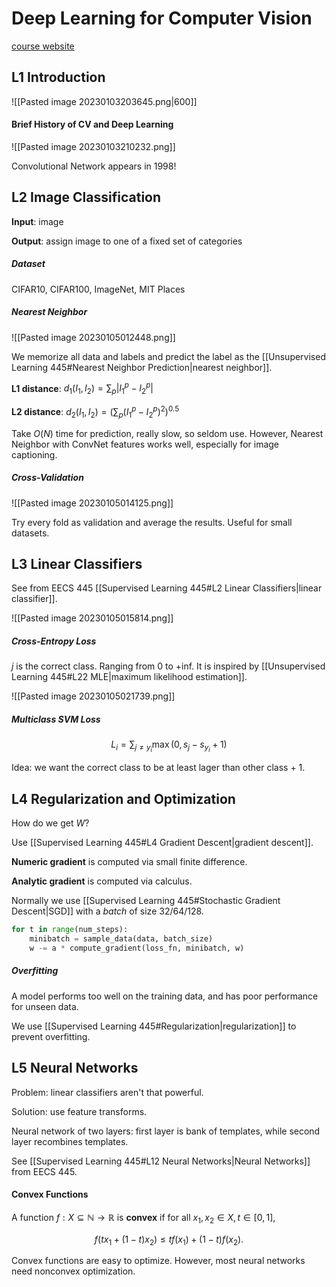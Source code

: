 # Deep Learning for Computer Vision

[course website](https://web.eecs.umich.edu/~justincj/teaching/eecs498/WI2022/schedule.html)

## L1 Introduction

![[Pasted image 20230103203645.png|600]]

#### Brief History of CV and Deep Learning

![[Pasted image 20230103210232.png]]

Convolutional Network appears in 1998!



## L2 Image Classification

**Input**: image

**Output**: assign image to one of a fixed set of categories

##### Dataset

CIFAR10, CIFAR100, ImageNet, MIT Places

##### Nearest Neighbor

![[Pasted image 20230105012448.png]]

We memorize all data and labels and predict the label as the [[Unsupervised Learning 445#Nearest Neighbor Prediction|nearest neighbor]].

**L1 distance**: $d_1(I_1, I_2) = \sum_p |I_1^p - I_2^p|$

**L2 distance**: $d_2(I_1, I_2) = (\sum_p (I_1^p - I_2^p)^2)^{0.5}$

Take $O(N)$ time for prediction, really slow, so seldom use. However, Nearest Neighbor with ConvNet features works well, especially for image captioning.

##### Cross-Validation

![[Pasted image 20230105014125.png]]

Try every fold as validation and average the results. Useful for small datasets.



## L3 Linear Classifiers

See from EECS 445 [[Supervised Learning 445#L2 Linear Classifiers|linear classifier]].

![[Pasted image 20230105015814.png]]

##### Cross-Entropy Loss

$j$ is the correct class. Ranging from 0 to +inf. It is inspired by [[Unsupervised Learning 445#L22 MLE|maximum likelihood estimation]].

![[Pasted image 20230105021739.png]]

##### Multiclass SVM Loss

$$
L_i = \sum_{j \neq y_i} \max(0, s_j - s_{y_i} + 1)
$$

Idea: we want the correct class to be at least lager than other class + 1.



## L4 Regularization and Optimization

How do we get $W$?

Use [[Supervised Learning 445#L4 Gradient Descent|gradient descent]].

**Numeric gradient** is computed via small finite difference.

**Analytic gradient** is computed via calculus.

Normally we use [[Supervised Learning 445#Stochastic Gradient Descent|SGD]] with a *batch* of size 32/64/128.

```python
for t in range(num_steps):
	minibatch = sample_data(data, batch_size)
	w -= a * compute_gradient(loss_fn, minibatch, w)
```

##### Overfitting

A model performs too well on the training data, and has poor performance for unseen data.

We use [[Supervised Learning 445#Regularization|regularization]] to prevent overfitting.



## L5 Neural Networks

Problem: linear classifiers aren't that powerful.

Solution: use feature transforms.

Neural network of two layers: first layer is bank of templates, while second layer recombines templates.

See [[Supervised Learning 445#L12 Neural Networks|Neural Networks]] from EECS 445.

#### Convex Functions

A function $f: X \subseteq \mathbb{N} \to \mathbb{R}$ is **convex** if for all $x_1, x_2 \in X, t \in [0, 1]$,

$$
f(tx_1 + (1-t)x_2) \leq tf(x_1) + (1-t) f(x_2).
$$

Convex functions are easy to optimize. However, most neural networks need nonconvex optimization.







